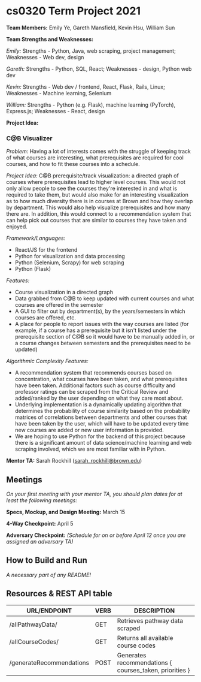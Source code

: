 # cs0320 Term Project 2021

**Team Members:** Emily Ye, Gareth Mansfield, Kevin Hsu, William Sun

**Team Strengths and Weaknesses:**

_Emily:_ Strengths - Python, Java, web scraping, project management; Weaknesses - Web dev, design

_Gareth:_ Strengths - Python, SQL, React; Weaknesses - design, Python web dev

_Kevin:_ Strengths - Web dev / frontend, React, Flask, Rails, Linux; Weaknesses - Machine learning, Selenium

_William:_ Strengths - Python (e.g. Flask), machine learning (PyTorch), Express.js; Weaknesses - React, design

**Project Idea:**
### C@B Visualizer
_Problem:_ Having a lot of interests comes with the struggle of keeping track of what courses are interesting, 
what prerequisites are required for cool courses, and how to fit these courses into a schedule.

_Project Idea:_ C@B prerequisite/track visualization: a directed graph of courses where prerequisites lead to 
higher level courses. This would not only allow people to see the courses they're interested in and what is 
required to take them, but would also make for an interesting visualization as to how much diversity there is in 
courses at Brown and how they overlap by department. This would also help visualize prerequisites and how many there are.
In addition, this would connect to a recommendation system that can help pick out courses that are similar to courses
they have taken and enjoyed.

_Framework/Languages:_
* React/JS for the frontend
* Python for visualization and data processing
* Python (Selenium, Scrapy) for web scraping
* Python (Flask)

_Features:_
* Course visualization in a directed graph
* Data grabbed from C@B to keep updated with current courses and what courses are offered in the semester
* A GUI to filter out by department(s), by the years/semesters in which courses are offered, etc.
* A place for people to report issues with the way courses are listed (for example, if a course has a prerequisite but it isn't listed under the prerequisite section of C@B so it would have to be manually added in, or a course changes between semesters and the prerequisites need to be updated)

_Algorithmic Complexity Features:_
* A recommendation system that recommends courses based on concentration, what courses have been taken, and what 
  prerequisites have been taken. Additional factors such as course difficulty and professor ratings can be scraped from
  the Critical Review and added/ranked by the user depending on what they care most about.
* Underlying implementation is a dynamically updating algorithm that determines the probability of course similarity 
  based on the probability matrices of correlations between departments and other courses that have been taken by 
  the user, which will have to be updated every time new courses are added or new user information is provided.
* We are hoping to use Python for the backend of this project because there is a significant amount of data 
  science/machine learning and web scraping involved, which we are most familiar with in Python.

**Mentor TA:** Sarah Rockhill (sarah_rockhill@brown.edu)

## Meetings
_On your first meeting with your mentor TA, you should plan dates for at least the following meetings:_

**Specs, Mockup, and Design Meeting:** March 15

**4-Way Checkpoint:** April 5

**Adversary Checkpoint:** _(Schedule for on or before April 12 once you are assigned an adversary TA)_

## How to Build and Run
_A necessary part of any README!_


## Resources & REST API table
| URL/ENDPOINT             | VERB | DESCRIPTION                                             |
|--------------------------|------|---------------------------------------------------------|
| /allPathwayData/         | GET  | Retrieves pathway data scraped                          |
| /allCourseCodes/         | GET  | Returns all available course codes                      |
| /generateRecommendations | POST | Generates recommendations { courses_taken, priorities } |


